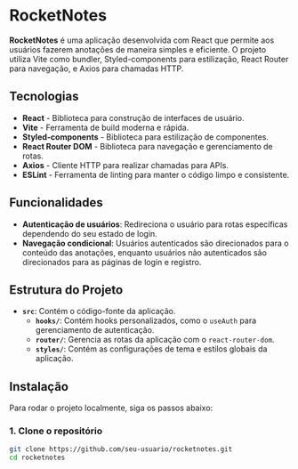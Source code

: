 # RocketNotes

**RocketNotes** é uma aplicação desenvolvida com React que permite aos usuários fazerem anotações de maneira simples e eficiente. O projeto utiliza Vite como bundler, Styled-components para estilização, React Router para navegação, e Axios para chamadas HTTP.

## Tecnologias

- **React** - Biblioteca para construção de interfaces de usuário.
- **Vite** - Ferramenta de build moderna e rápida.
- **Styled-components** - Biblioteca para estilização de componentes.
- **React Router DOM** - Biblioteca para navegação e gerenciamento de rotas.
- **Axios** - Cliente HTTP para realizar chamadas para APIs.
- **ESLint** - Ferramenta de linting para manter o código limpo e consistente.

## Funcionalidades

- **Autenticação de usuários**: Redireciona o usuário para rotas específicas dependendo do seu estado de login.
- **Navegação condicional**: Usuários autenticados são direcionados para o conteúdo das anotações, enquanto usuários não autenticados são direcionados para as páginas de login e registro.
  
## Estrutura do Projeto

- **`src`**: Contém o código-fonte da aplicação.
  - **`hooks/`**: Contém hooks personalizados, como o `useAuth` para gerenciamento de autenticação.
  - **`router/`**: Gerencia as rotas da aplicação com o `react-router-dom`.
  - **`styles/`**: Contém as configurações de tema e estilos globais da aplicação.

## Instalação

Para rodar o projeto localmente, siga os passos abaixo:

### 1. Clone o repositório
```bash
git clone https://github.com/seu-usuario/rocketnotes.git
cd rocketnotes
